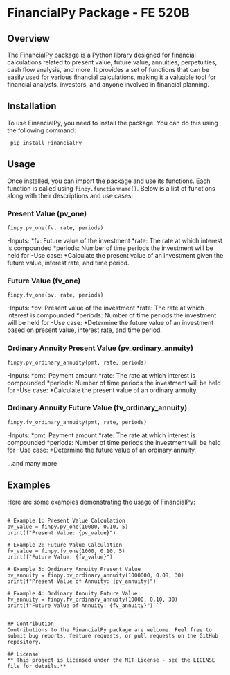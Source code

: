 # FinancialPy Package - FE 520B

## Overview

The FinancialPy package is a Python library designed for financial calculations related to present value, future value, annuities, perpetuities, cash flow analysis, and more. It provides a set of functions that can be easily used for various financial calculations, making it a valuable tool for financial analysts, investors, and anyone involved in financial planning.

## Installation

To use FinancialPy, you need to install the package. You can do this using the following command:

` pip install FinancialPy`

## Usage

Once installed, you can import the package and use its functions. Each function is called using `finpy.functionname()`. Below is a list of functions along with their descriptions and use cases:

### Present Value (pv_one)

`finpy.pv_one(fv, rate, periods)`

-Inputs:
*fv: Future value of the investment
*rate: The rate at which interest is compounded
*periods: Number of time periods the investment will be held for
-Use case:
*Calculate the present value of an investment given the future value, interest rate, and time period.

### Future Value (fv_one)

`finpy.fv_one(pv, rate, periods)`

-Inputs:
*pv: Present value of the investment
*rate: The rate at which interest is compounded
*periods: Number of time periods the investment will be held for
-Use case:
*Determine the future value of an investment based on present value, interest rate, and time period.

### Ordinary Annuity Present Value (pv_ordinary_annuity)

`finpy.pv_ordinary_annuity(pmt, rate, periods)`

-Inputs:
*pmt: Payment amount
*rate: The rate at which interest is compounded
*periods: Number of time periods the investment will be held for
-Use case:
*Calculate the present value of an ordinary annuity.

### Ordinary Annuity Future Value (fv_ordinary_annuity)

`finpy.fv_ordinary_annuity(pmt, rate, periods)`

-Inputs:
*pmt: Payment amount
*rate: The rate at which interest is compounded
*periods: Number of time periods the investment will be held for
-Use case:
*Determine the future value of an ordinary annuity.

...and many more

## Examples

Here are some examples demonstrating the usage of FinancialPy:

````import FinancialPy as finpy

# Example 1: Present Value Calculation
pv_value = finpy.pv_one(10000, 0.10, 5)
print(f"Present Value: {pv_value}")

# Example 2: Future Value Calculation
fv_value = finpy.fv_one(1000, 0.10, 5)
print(f"Future Value: {fv_value}")

# Example 3: Ordinary Annuity Present Value
pv_annuity = finpy.pv_ordinary_annuity(1000000, 0.08, 30)
print(f"Present Value of Annuity: {pv_annuity}")

# Example 4: Ordinary Annuity Future Value
fv_annuity = finpy.fv_ordinary_annuity(10000, 0.10, 30)
print(f"Future Value of Annuity: {fv_annuity}")```


## Contribution
Contributions to the FinancialPy package are welcome. Feel free to submit bug reports, feature requests, or pull requests on the GitHub repository.

## License
** This project is licensed under the MIT License - see the LICENSE file for details.**
````
